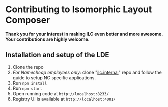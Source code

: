 # Contributing to Isomorphic Layout Composer

**Thank you for your interest in making ILC even better and more awesome. Your contributions are highly welcome.**

## Installation and setup of the LDE
1. Clone the repo
1. _For Namecheap employees only_: clone 
"[ilc.internal](https://git.namecheap.net/projects/RND/repos/ilc.internal/browse)" 
repo and follow the guide to setup NC specific applications.
1. Run `npm install`
1. Run `npm start`
1. Open running code at `http://localhost:8233/`
1. Registry UI is available at `http://localhost:4001/`